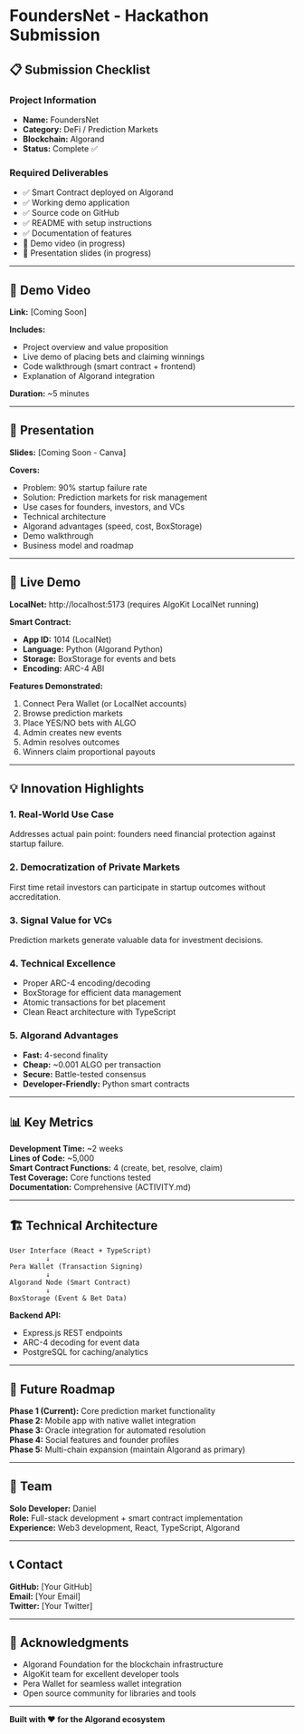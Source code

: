 # FoundersNet - Hackathon Submission

## 📋 Submission Checklist

### Project Information
- **Name:** FoundersNet
- **Category:** DeFi / Prediction Markets
- **Blockchain:** Algorand
- **Status:** Complete ✅

### Required Deliverables
- ✅ Smart Contract deployed on Algorand
- ✅ Working demo application
- ✅ Source code on GitHub
- ✅ README with setup instructions
- ✅ Documentation of features
- 🔲 Demo video (in progress)
- 🔲 Presentation slides (in progress)

---

## 🎥 Demo Video

**Link:** [Coming Soon]

**Includes:**
- Project overview and value proposition
- Live demo of placing bets and claiming winnings
- Code walkthrough (smart contract + frontend)
- Explanation of Algorand integration

**Duration:** ~5 minutes

---

## 🎨 Presentation

**Slides:** [Coming Soon - Canva]

**Covers:**
- Problem: 90% startup failure rate
- Solution: Prediction markets for risk management
- Use cases for founders, investors, and VCs
- Technical architecture
- Algorand advantages (speed, cost, BoxStorage)
- Demo walkthrough
- Business model and roadmap

---

## 🚀 Live Demo

**LocalNet:** http://localhost:5173 (requires AlgoKit LocalNet running)

**Smart Contract:**
- **App ID:** 1014 (LocalNet)
- **Language:** Python (Algorand Python)
- **Storage:** BoxStorage for events and bets
- **Encoding:** ARC-4 ABI

**Features Demonstrated:**
1. Connect Pera Wallet (or LocalNet accounts)
2. Browse prediction markets
3. Place YES/NO bets with ALGO
4. Admin creates new events
5. Admin resolves outcomes
6. Winners claim proportional payouts

---

## 💡 Innovation Highlights

### 1. Real-World Use Case
Addresses actual pain point: founders need financial protection against startup failure.

### 2. Democratization of Private Markets
First time retail investors can participate in startup outcomes without accreditation.

### 3. Signal Value for VCs
Prediction markets generate valuable data for investment decisions.

### 4. Technical Excellence
- Proper ARC-4 encoding/decoding
- BoxStorage for efficient data management
- Atomic transactions for bet placement
- Clean React architecture with TypeScript

### 5. Algorand Advantages
- **Fast:** 4-second finality
- **Cheap:** ~0.001 ALGO per transaction
- **Secure:** Battle-tested consensus
- **Developer-Friendly:** Python smart contracts

---

## 📊 Key Metrics

**Development Time:** ~2 weeks  
**Lines of Code:** ~5,000  
**Smart Contract Functions:** 4 (create, bet, resolve, claim)  
**Test Coverage:** Core functions tested  
**Documentation:** Comprehensive (ACTIVITY.md)  

---

## 🏗️ Technical Architecture

```
User Interface (React + TypeScript)
         ↓
Pera Wallet (Transaction Signing)
         ↓
Algorand Node (Smart Contract)
         ↓
BoxStorage (Event & Bet Data)
```

**Backend API:**
- Express.js REST endpoints
- ARC-4 decoding for event data
- PostgreSQL for caching/analytics

---

## 🎯 Future Roadmap

**Phase 1 (Current):** Core prediction market functionality  
**Phase 2:** Mobile app with native wallet integration  
**Phase 3:** Oracle integration for automated resolution  
**Phase 4:** Social features and founder profiles  
**Phase 5:** Multi-chain expansion (maintain Algorand as primary)  

---

## 🤝 Team

**Solo Developer:** Daniel  
**Role:** Full-stack development + smart contract implementation  
**Experience:** Web3 development, React, TypeScript, Algorand  

---

## 📞 Contact

**GitHub:** [Your GitHub]  
**Email:** [Your Email]  
**Twitter:** [Your Twitter]  

---

## 🙏 Acknowledgments

- Algorand Foundation for the blockchain infrastructure
- AlgoKit team for excellent developer tools
- Pera Wallet for seamless wallet integration
- Open source community for libraries and tools

---

**Built with ❤️ for the Algorand ecosystem**
